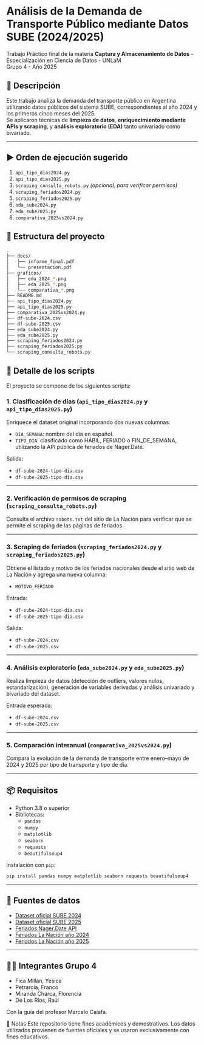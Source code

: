 
# Análisis de la Demanda de Transporte Público mediante Datos SUBE (2024/2025)

Trabajo Práctico final de la materia **Captura y Almacenamiento de Datos** - Especialización en Ciencia de Datos - UNLaM  
Grupo 4 - Año 2025  

## 📝 Descripción

Este trabajo analiza la demanda del transporte público en Argentina utilizando datos públicos del sistema SUBE, correspondientes al año 2024 y los primeros cinco meses del 2025.  
Se aplicaron técnicas de **limpieza de datos**, **enriquecimiento mediante APIs y scraping**, y **análisis exploratorio (EDA)** tanto univariado como bivariado.

---

## ▶️ Orden de ejecución sugerido

1. `api_tipo_dias2024.py`  
2. `api_tipo_dias2025.py`  
3. `scraping_consulta_robots.py` *(opcional, para verificar permisos)*  
4. `scraping_feriados2024.py`  
5. `scraping_feriados2025.py`  
6. `eda_sube2024.py`  
7. `eda_sube2025.py`  
8. `comparativa_2025vs2024.py`


## 📂 Estructura del proyecto

```bash
.
├── docs/
│   ├── informe_final.pdf
│   └── presentacion.pdf
├── graficos/
│   ├── eda_2024_*.png
│   ├── eda_2025_*.png
│   └── comparativa_*.png
├── README.md
├── api_tipo_dias2024.py
├── api_tipo_dias2025.py
├── comparativa_2025vs2024.py
├── df-sube-2024.csv
├── df-sube-2025.csv
├── eda_sube2024.py
├── eda_sube2025.py
├── scraping_feriados2024.py
├── scraping_feriados2025.py
└── scraping_consulta_robots.py

```

## 📜 Detalle de los scripts

El proyecto se compone de los siguientes scripts:

### 1. Clasificación de días (`api_tipo_dias2024.py` y `api_tipo_dias2025.py`)
Enriquece el dataset original incorporando dos nuevas columnas:
- `DIA_SEMANA`: nombre del día en español.
- `TIPO_DIA`: clasificado como HÁBIL, FERIADO o FIN_DE_SEMANA, utilizando la API pública de feriados de Nager.Date.

Salida:  
- `df-sube-2024-tipo-dia.csv`  
- `df-sube-2025-tipo-dia.csv`

---

### 2. Verificación de permisos de scraping (`scraping_consulta_robots.py`)
Consulta el archivo `robots.txt` del sitio de La Nación para verificar que se permite el scraping de las páginas de feriados.

---

### 3. Scraping de feriados (`scraping_feriados2024.py` y `scraping_feriados2025.py`)
Obtiene el listado y motivo de los feriados nacionales desde el sitio web de La Nación y agrega una nueva columna:
- `MOTIVO_FERIADO`

Entrada:  
- `df-sube-2024-tipo-dia.csv`  
- `df-sube-2025-tipo-dia.csv`  

Salida:  
- `df-sube-2024.csv`  
- `df-sube-2025.csv`

---

### 4. Análisis exploratorio (`eda_sube2024.py` y `eda_sube2025.py`)
Realiza limpieza de datos (detección de outliers, valores nulos, estandarización), generación de variables derivadas y análisis univariado y bivariado del dataset.

Entrada esperada:  
- `df-sube-2024.csv`  
- `df-sube-2025.csv`

---

### 5. Comparación interanual (`comparativa_2025vs2024.py`)
Compara la evolución de la demanda de transporte entre enero–mayo de 2024 y 2025 por tipo de transporte y tipo de día.

---

## 📦 Requisitos

- Python 3.8 o superior
- Bibliotecas:
  - `pandas`
  - `numpy`
  - `matplotlib`
  - `seaborn`
  - `requests`
  - `beautifulsoup4`

Instalación con `pip`:

```bash
pip install pandas numpy matplotlib seaborn requests beautifulsoup4
```

---

## 📁 Fuentes de datos

- [Dataset oficial SUBE 2024](https://datos.transporte.gob.ar/dataset/sube-cantidad-de-transacciones-usos-por-fecha/archivo/c7dad6d8-8fe4-449e-82c9-18ed8574eae8)
- [Dataset oficial SUBE 2025](https://datos.transporte.gob.ar/dataset/sube-cantidad-de-transacciones-usos-por-fecha/archivo/ca479a48-1ade-40c3-9681-933f5e644bb3)
- [Feriados Nager.Date API](https://date.nager.at/Api)
- [Feriados La Nación año 2024](https://www.lanacion.com.ar/feriados/2024/)
- [Feriados La Nación año 2025](https://www.lanacion.com.ar/feriados/2025/)

---

## 👨‍💻 Integrantes Grupo 4

- Fica Millán, Yesica  
- Petraroia, Franco  
- Miranda Charca, Florencia  
- De Los Ríos, Raúl

Con la guía del profesor Marcelo Caiafa.

📌 Notas
Este repositorio tiene fines académicos y demostrativos. Los datos utilizados provienen de fuentes oficiales y se usaron exclusivamente con fines educativos.

